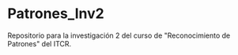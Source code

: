 # Patrones_Inv2
Repositorio para la investigación 2 del curso de "Reconocimiento de Patrones" del ITCR.
